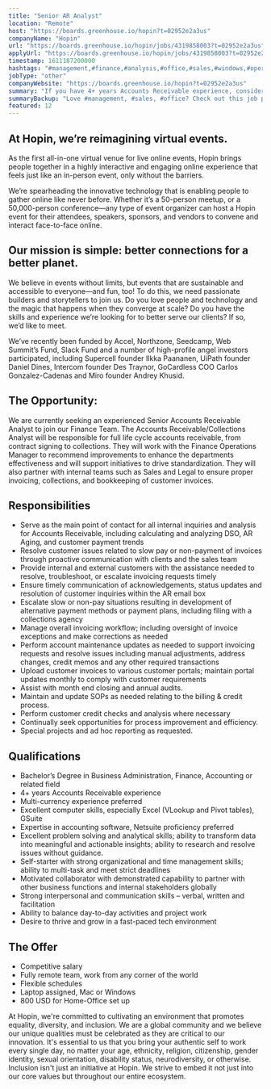 ```yaml
---
title: "Senior AR Analyst"
location: "Remote"
host: "https://boards.greenhouse.io/hopin?t=02952e2a3us"
companyName: "Hopin"
url: "https://boards.greenhouse.io/hopin/jobs/4319858003?t=02952e2a3us"
applyUrl: "https://boards.greenhouse.io/hopin/jobs/4319858003?t=02952e2a3us#app"
timestamp: 1611187200000
hashtags: "#management,#finance,#analysis,#office,#sales,#windows,#operations"
jobType: "other"
companyWebsite: "https://boards.greenhouse.io/hopin?t=02952e2a3us"
summary: "If you have 4+ years Accounts Receivable experience, consider applying to Hopin's job post for a new Senior AR Analyst."
summaryBackup: "Love #management, #sales, #office? Check out this job post!"
featured: 12
---
```


## At Hopin, we’re reimagining virtual events.

As the first all-in-one virtual venue for live online events, Hopin brings people together in a highly interactive and engaging online experience that feels just like an in-person event, only without the barriers.

We’re spearheading the innovative technology that is enabling people to gather online like never before. Whether it’s a 50-person meetup, or a 50,000-person conference—any type of event organizer can host a Hopin event for their attendees, speakers, sponsors, and vendors to convene and interact face-to-face online.

## Our mission is simple: better connections for a better planet.

We believe in events without limits, but events that are sustainable and accessible to everyone—and fun, too! To do this, we need passionate builders and storytellers to join us. Do you love people and technology and the magic that happens when they converge at scale? Do you have the skills and experience we’re looking for to better serve our clients? If so, we’d like to meet.

We’ve recently been funded by Accel, Northzone, Seedcamp, Web Summit’s Fund, Slack Fund and a number of high-profile angel investors participated, including Supercell founder Ilkka Paananen, UiPath founder Daniel Dines, Intercom founder Des Traynor, GoCardless COO Carlos Gonzalez-Cadenas and Miro founder Andrey Khusid.

## The Opportunity:

We are currently seeking an experienced Senior Accounts Receivable Analyst to join our Finance Team. The Accounts Receivable/Collections Analyst will be responsible for full life cycle accounts receivable, from contract signing to collections. They will work with the Finance Operations Manager to recommend improvements to enhance the departments effectiveness and will support initiatives to drive standardization. They will also partner with internal teams such as Sales and Legal to ensure proper invoicing, collections, and bookkeeping of customer invoices.

## Responsibilities

*   Serve as the main point of contact for all internal inquiries and analysis for Accounts Receivable, including calculating and analyzing DSO, AR Aging, and customer payment trends
*   Resolve customer issues related to slow pay or non-payment of invoices through proactive communication with clients and the sales team
*   Provide internal and external customers with the assistance needed to resolve, troubleshoot, or escalate invoicing requests timely
*   Ensure timely communication of acknowledgements, status updates and resolution of customer inquiries within the AR email box
*   Escalate slow or non-pay situations resulting in development of alternative payment methods or payment plans, including filing with a collections agency
*   Manage overall invoicing workflow; including oversight of invoice exceptions and make corrections as needed
*   Perform account maintenance updates as needed to support invoicing requests and resolve issues including manual adjustments, address changes, credit memos and any other required transactions
*   Upload customer invoices to various customer portals; maintain portal updates monthly to comply with customer requirements
*   Assist with month end closing and annual audits.
*   Maintain and update SOPs as needed relating to the billing & credit process.
*   Perform customer credit checks and analysis where necessary
*   Continually seek opportunities for process improvement and efficiency.
*   Special projects and ad hoc reporting as requested.

## Qualifications

*   Bachelor’s Degree in Business Administration, Finance, Accounting or related field
*   4+ years Accounts Receivable experience 
*   Multi-currency experience preferred
*   Excellent computer skills, especially Excel (VLookup and Pivot tables), GSuite
*   Expertise in accounting software, Netsuite proficiency preferred
*   Excellent problem solving and analytical skills; ability to transform data into meaningful and actionable insights; ability to research and resolve issues without guidance.
*   Self-starter with strong organizational and time management skills; ability to multi-task and meet strict deadlines
*   Motivated collaborator with demonstrated capability to partner with other business functions and internal stakeholders globally
*   Strong interpersonal and communication skills – verbal, written and facilitation
*   Ability to balance day-to-day activities and project work
*   Desire to thrive and grow in a fast-paced tech environment

## The Offer

*   Competitive salary
*   Fully remote team, work from any corner of the world
*   Flexible schedules
*   Laptop assigned, Mac or Windows
*   800 USD for Home-Office set up

At Hopin, we're committed to cultivating an environment that promotes equality, diversity, and inclusion. We are a global community and we believe our unique qualities must be celebrated as they are critical to our innovation. It's essential to us that you bring your authentic self to work every single day, no matter your age, ethnicity, religion, citizenship, gender identity, sexual orientation, disability status, neurodiversity, or otherwise. Inclusion isn't just an initiative at Hopin. We strive to embed it not just into our core values but throughout our entire ecosystem.
